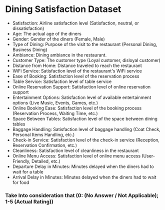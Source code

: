 # Dining Satisfaction Dataset

- Satisfaction: Airline satisfaction level (Satisfaction, neutral, or dissatisfaction)
- Age: The actual age of the diners
- Gender: Gender of the diners (Female, Male)
- Type of Dining: Purpose of the visit to the restaurant (Personal Dining, Business Dining)
- Ambiance: Dining ambiance in the restaurant.
- Customer Type: The customer type (Loyal customer, disloyal customer)
- Distance from Home: Distance traveled to reach the restaurant
- WiFi Service: Satisfaction level of the restaurant's WiFi service
- Ease of Booking: Satisfaction level of the reservation process
- Table Service: Satisfaction level of table service
- Online Reservation Support: Satisfaction level of online reservation support
- Entertainment Options: Satisfaction level of available entertainment options (Live Music, Events, Games, etc.)
- Online Booking Ease: Satisfaction level of the booking process (Reservation Process, Waiting Time, etc.)
- Space Between Tables: Satisfaction level of the space between dining tables
- Baggage Handling: Satisfaction level of baggage handling (Coat Check, Personal Items Handling, etc.)
- Check-in Service: Satisfaction level of the check-in service (Reception, Reservation Confirmation, etc.)
- Cleanliness: Satisfaction level of cleanliness in the restaurant
- Online Menu Access: Satisfaction level of online menu access (User-Friendly, Detailed, etc.)
- Departure Delay in Minutes: Minutes delayed when the diners had to wait for a table
- Arrival Delay in Minutes: Minutes delayed when the diners had to wait for food



### Take Into consideration that (0: (No Answer / Not Applicable); 1-5 (Actual Rating))
